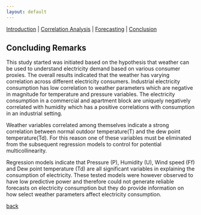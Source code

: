 ```yaml
---
layout: default
---
```


[Introduction](./../index.html) | [Correlation Analysis](./../pages/corr_analysis.html) | [Forecasting](./../pages/forecasting.html) | [Conclusion](./../pages/conclusion.html)

## Concluding Remarks
This study started was initiated based on the hypothesis that weather can be used to understand electricity demand based on various consumer proxies. The overall results indicated that the weather has varying correlation across different electricity consumers. Industrial electricity consumption has low correlation to weather parameters which are negative in magnitude for temperature and pressure variables. The electricity consumption in a commercial and apartment block are uniquely negatively correlated with humidity which has a positive correlations with consumption in an industrial setting.

Weather variables correlated among themselves indicate a strong correlation between normal outdoor temperature(T) and the dew point temperature(Td). For this reason one of these variables must be eliminated from the subsequent regression models to control for potential multicollinearity.

Regression models indicate that Pressure (P), Humidity (U), Wind speed (Ff) and Dew point temperature (Td) are all significant variables in explaining the consumption of electricity. These tested models were however observed to have low predictive power and therefore could not generate reliable forecasts on electricity consumption but they do provide information on how select weather parameters affect electricity consumption.


[back](./../pages/conclusion.html)
